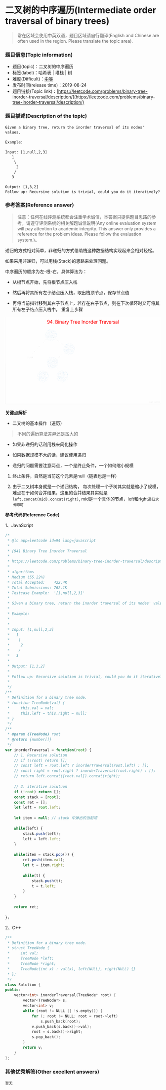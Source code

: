 # 二叉树的中序遍历(Intermediate order traversal of binary trees)
> 常在区域会使用中英双语，题目区域请自行翻译(English and Chinese are often used in the region. Please translate the topic area).

### 题目信息(Topic information)

- 题目(topic)：二叉树的中序遍历
- 标签(label)：哈希表 | 堆栈 | 树
- 难度(Difficult)：[中等](../medium)
- 发布时间(release time)：2019-08-24
- 题目链接(Topic link)：[https://leetcode.com/problems/binary-tree-inorder-traversal/description/](https://leetcode.com/problems/binary-tree-inorder-traversal/description/)


### 题目描述(Description of the topic)

```
Given a binary tree, return the inorder traversal of its nodes' values.

Example:

Input: [1,null,2,3]
   1
    \
     2
    /
   3

Output: [1,3,2]
Follow up: Recursive solution is trivial, could you do it iteratively?
```

### 参考答案(Reference answer)

> 注意：任何在线评测系统都会注重学术诚信，本答案只提供题目思路的参考，请遵守评测系统的相关解题诚信说明(Any online evaluation system will pay attention to academic integrity. This answer only provides a reference for the problem ideas. Please follow the evaluation system.)。    <!--此句话必须存在(This sentence must exist)-->

递归的方式相对简单，非递归的方式借助栈这种数据结构实现起来会相对轻松。

如果采用非递归，可以用栈(Stack)的思路来处理问题。

中序遍历的顺序为左-根-右，具体算法为：

- 从根节点开始，先将根节点压入栈

- 然后再将其所有左子结点压入栈，取出栈顶节点，保存节点值

- 再将当前指针移到其右子节点上，若存在右子节点，则在下次循环时又可将其所有左子结点压入栈中， 重复上步骤

![94.binary-tree-inorder-traversal](../../assets/FlowChart/94.binary-tree-inorder-traversal.gif)

**关键点解析**

- 二叉树的基本操作（遍历）
> 不同的遍历算法差异还是蛮大的
- 如果非递归的话利用栈来简化操作

- 如果数据规模不大的话，建议使用递归

- 递归的问题需要注意两点，一个是终止条件，一个如何缩小规模

1. 终止条件，自然是当前这个元素是null（链表也是一样）

2. 由于二叉树本身就是一个递归结构， 每次处理一个子树其实就是缩小了规模，
难点在于如何合并结果，这里的合并结果其实就是`left.concat(mid).concat(right)`,
mid是一个具体的节点，left和right`递归求出即可`

**参考代码(Reference Code)**

1、JavaScript
```js
/*
 * @lc app=leetcode id=94 lang=javascript
 *
 * [94] Binary Tree Inorder Traversal
 *
 * https://leetcode.com/problems/binary-tree-inorder-traversal/description/
 *
 * algorithms
 * Medium (55.22%)
 * Total Accepted:    422.4K
 * Total Submissions: 762.1K
 * Testcase Example:  '[1,null,2,3]'
 *
 * Given a binary tree, return the inorder traversal of its nodes' values.
 * 
 * Example:
 * 
 * 
 * Input: [1,null,2,3]
 * ⁠  1
 * ⁠   \
 * ⁠    2
 * ⁠   /
 * ⁠  3
 * 
 * Output: [1,3,2]
 * 
 * Follow up: Recursive solution is trivial, could you do it iteratively?
 * 
 */
/**
 * Definition for a binary tree node.
 * function TreeNode(val) {
 *     this.val = val;
 *     this.left = this.right = null;
 * }
 */
/**
 * @param {TreeNode} root
 * @return {number[]}
 */
var inorderTraversal = function(root) {
    // 1. Recursive solution
    // if (!root) return [];
    // const left = root.left ? inorderTraversal(root.left) : [];
    // const right = root.right ? inorderTraversal(root.right) : [];
    // return left.concat([root.val]).concat(right);

    // 2. iterative solutuon
    if (!root) return [];
    const stack = [root];
    const ret = [];
    let left = root.left;

    let item = null; // stack 中弹出的当前项

    while(left) {
        stack.push(left);
        left = left.left;
    }
    
    while(item = stack.pop()) {
        ret.push(item.val);
        let t = item.right;

        while(t) {
            stack.push(t);
            t = t.left;     
        }
    }

    return ret;

};

```

2、C++
```c++
/**
 * Definition for a binary tree node.
 * struct TreeNode {
 *     int val;
 *     TreeNode *left;
 *     TreeNode *right;
 *     TreeNode(int x) : val(x), left(NULL), right(NULL) {}
 * };
 */
class Solution {
public:
    vector<int> inorderTraversal(TreeNode* root) {
        vector<TreeNode*> s;
        vector<int> v;
        while (root != NULL || !s.empty()) {
            for (; root != NULL; root = root->left)
                s.push_back(root);
            v.push_back(s.back()->val);
            root = s.back()->right;
            s.pop_back();
        }
        return v;
    }
};
```

### 其他优秀解答(Other excellent answers)

`暂无`
